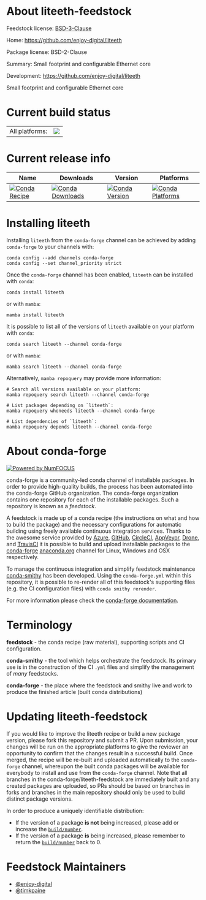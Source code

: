 About liteeth-feedstock
=======================

Feedstock license: [BSD-3-Clause](https://github.com/conda-forge/liteeth-feedstock/blob/main/LICENSE.txt)

Home: https://github.com/enjoy-digital/liteeth

Package license: BSD-2-Clause

Summary: Small footprint and configurable Ethernet core

Development: https://github.com/enjoy-digital/liteeth

Small footprint and configurable Ethernet core

Current build status
====================


<table><tr><td>All platforms:</td>
    <td>
      <a href="https://dev.azure.com/conda-forge/feedstock-builds/_build/latest?definitionId=19129&branchName=main">
        <img src="https://dev.azure.com/conda-forge/feedstock-builds/_apis/build/status/liteeth-feedstock?branchName=main">
      </a>
    </td>
  </tr>
</table>

Current release info
====================

| Name | Downloads | Version | Platforms |
| --- | --- | --- | --- |
| [![Conda Recipe](https://img.shields.io/badge/recipe-liteeth-green.svg)](https://anaconda.org/conda-forge/liteeth) | [![Conda Downloads](https://img.shields.io/conda/dn/conda-forge/liteeth.svg)](https://anaconda.org/conda-forge/liteeth) | [![Conda Version](https://img.shields.io/conda/vn/conda-forge/liteeth.svg)](https://anaconda.org/conda-forge/liteeth) | [![Conda Platforms](https://img.shields.io/conda/pn/conda-forge/liteeth.svg)](https://anaconda.org/conda-forge/liteeth) |

Installing liteeth
==================

Installing `liteeth` from the `conda-forge` channel can be achieved by adding `conda-forge` to your channels with:

```
conda config --add channels conda-forge
conda config --set channel_priority strict
```

Once the `conda-forge` channel has been enabled, `liteeth` can be installed with `conda`:

```
conda install liteeth
```

or with `mamba`:

```
mamba install liteeth
```

It is possible to list all of the versions of `liteeth` available on your platform with `conda`:

```
conda search liteeth --channel conda-forge
```

or with `mamba`:

```
mamba search liteeth --channel conda-forge
```

Alternatively, `mamba repoquery` may provide more information:

```
# Search all versions available on your platform:
mamba repoquery search liteeth --channel conda-forge

# List packages depending on `liteeth`:
mamba repoquery whoneeds liteeth --channel conda-forge

# List dependencies of `liteeth`:
mamba repoquery depends liteeth --channel conda-forge
```


About conda-forge
=================

[![Powered by
NumFOCUS](https://img.shields.io/badge/powered%20by-NumFOCUS-orange.svg?style=flat&colorA=E1523D&colorB=007D8A)](https://numfocus.org)

conda-forge is a community-led conda channel of installable packages.
In order to provide high-quality builds, the process has been automated into the
conda-forge GitHub organization. The conda-forge organization contains one repository
for each of the installable packages. Such a repository is known as a *feedstock*.

A feedstock is made up of a conda recipe (the instructions on what and how to build
the package) and the necessary configurations for automatic building using freely
available continuous integration services. Thanks to the awesome service provided by
[Azure](https://azure.microsoft.com/en-us/services/devops/), [GitHub](https://github.com/),
[CircleCI](https://circleci.com/), [AppVeyor](https://www.appveyor.com/),
[Drone](https://cloud.drone.io/welcome), and [TravisCI](https://travis-ci.com/)
it is possible to build and upload installable packages to the
[conda-forge](https://anaconda.org/conda-forge) [anaconda.org](https://anaconda.org/)
channel for Linux, Windows and OSX respectively.

To manage the continuous integration and simplify feedstock maintenance
[conda-smithy](https://github.com/conda-forge/conda-smithy) has been developed.
Using the ``conda-forge.yml`` within this repository, it is possible to re-render all of
this feedstock's supporting files (e.g. the CI configuration files) with ``conda smithy rerender``.

For more information please check the [conda-forge documentation](https://conda-forge.org/docs/).

Terminology
===========

**feedstock** - the conda recipe (raw material), supporting scripts and CI configuration.

**conda-smithy** - the tool which helps orchestrate the feedstock.
                   Its primary use is in the construction of the CI ``.yml`` files
                   and simplify the management of *many* feedstocks.

**conda-forge** - the place where the feedstock and smithy live and work to
                  produce the finished article (built conda distributions)


Updating liteeth-feedstock
==========================

If you would like to improve the liteeth recipe or build a new
package version, please fork this repository and submit a PR. Upon submission,
your changes will be run on the appropriate platforms to give the reviewer an
opportunity to confirm that the changes result in a successful build. Once
merged, the recipe will be re-built and uploaded automatically to the
`conda-forge` channel, whereupon the built conda packages will be available for
everybody to install and use from the `conda-forge` channel.
Note that all branches in the conda-forge/liteeth-feedstock are
immediately built and any created packages are uploaded, so PRs should be based
on branches in forks and branches in the main repository should only be used to
build distinct package versions.

In order to produce a uniquely identifiable distribution:
 * If the version of a package **is not** being increased, please add or increase
   the [``build/number``](https://docs.conda.io/projects/conda-build/en/latest/resources/define-metadata.html#build-number-and-string).
 * If the version of a package **is** being increased, please remember to return
   the [``build/number``](https://docs.conda.io/projects/conda-build/en/latest/resources/define-metadata.html#build-number-and-string)
   back to 0.

Feedstock Maintainers
=====================

* [@enjoy-digital](https://github.com/enjoy-digital/)
* [@timkpaine](https://github.com/timkpaine/)

